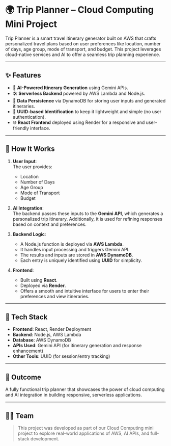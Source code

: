 # 🌍 Trip Planner – Cloud Computing Mini Project

Trip Planner is a smart travel itinerary generator built on AWS that crafts personalized travel plans based on user preferences like location, number of days, age group, mode of transport, and budget. This project leverages cloud-native services and AI to offer a seamless trip planning experience.

---

## ✨ Features

- 🧠 **AI-Powered Itinerary Generation** using Gemini APIs.
- 🛠️ **Serverless Backend** powered by AWS Lambda and Node.js.
- 💾 **Data Persistence** via DynamoDB for storing user inputs and generated itineraries.
- 🔐 **UUID-based Identification** to keep it lightweight and simple (no user authentication).
- 🌐 **React Frontend** deployed using Render for a responsive and user-friendly interface.

---

## 🧠 How It Works

1. **User Input**:  
   The user provides:
   - Location
   - Number of Days
   - Age Group
   - Mode of Transport
   - Budget

2. **AI Integration**:  
   The backend passes these inputs to the **Gemini API**, which generates a personalized trip itinerary. Additionally, it is used for refining responses based on context and preferences.

3. **Backend Logic**:  
   - A Node.js function is deployed via **AWS Lambda**.
   - It handles input processing and triggers Gemini API.
   - The results and inputs are stored in **AWS DynamoDB**.
   - Each entry is uniquely identified using **UUID** for simplicity.

4. **Frontend**:  
   - Built using **React**.
   - Deployed via **Render**.
   - Offers a smooth and intuitive interface for users to enter their preferences and view itineraries.

---

## 🧰 Tech Stack

- **Frontend**: React, Render Deployment  
- **Backend**: Node.js, AWS Lambda  
- **Database**: AWS DynamoDB  
- **APIs Used**:  Gemini API (for itinerary generation and response enhancement)  
- **Other Tools**: UUID (for session/entry tracking)

---

## 🚀 Outcome

A fully functional trip planner that showcases the power of cloud computing and AI integration in building responsive, serverless applications.

---

## 🧑‍💻 Team

> This project was developed as part of our Cloud Computing mini project to explore real-world applications of AWS, AI APIs, and full-stack development.

